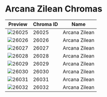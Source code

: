 # Arcana Zilean Chromas



| Preview | Chroma ID | Name |
|---------|-----------|------|
| ![26025](https://raw.communitydragon.org/latest/plugins/rcp-be-lol-game-data/global/default/v1/champion-chroma-images/26/26025.png) | 26025 | Arcana Zilean |
| ![26026](https://raw.communitydragon.org/latest/plugins/rcp-be-lol-game-data/global/default/v1/champion-chroma-images/26/26026.png) | 26026 | Arcana Zilean |
| ![26027](https://raw.communitydragon.org/latest/plugins/rcp-be-lol-game-data/global/default/v1/champion-chroma-images/26/26027.png) | 26027 | Arcana Zilean |
| ![26028](https://raw.communitydragon.org/latest/plugins/rcp-be-lol-game-data/global/default/v1/champion-chroma-images/26/26028.png) | 26028 | Arcana Zilean |
| ![26029](https://raw.communitydragon.org/latest/plugins/rcp-be-lol-game-data/global/default/v1/champion-chroma-images/26/26029.png) | 26029 | Arcana Zilean |
| ![26030](https://raw.communitydragon.org/latest/plugins/rcp-be-lol-game-data/global/default/v1/champion-chroma-images/26/26030.png) | 26030 | Arcana Zilean |
| ![26031](https://raw.communitydragon.org/latest/plugins/rcp-be-lol-game-data/global/default/v1/champion-chroma-images/26/26031.png) | 26031 | Arcana Zilean |
| ![26032](https://raw.communitydragon.org/latest/plugins/rcp-be-lol-game-data/global/default/v1/champion-chroma-images/26/26032.png) | 26032 | Arcana Zilean |